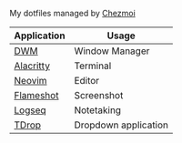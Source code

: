 My dotfiles managed by [Chezmoi](https://www.chezmoi.io)

| Application | Usage      |
|-------------|------------|
| [DWM](https://dwm.suckless.org) | Window Manager   |
| [Alacritty](https://github.com/alacritty/alacritty) | Terminal   |
| [Neovim](https://neovim.io)      | Editor     |
| [Flameshot](https://flameshot.org/#download)   | Screenshot |
| [Logseq](https://logseq.com)      | Notetaking |
| [TDrop](https://github.com/noctuid/tdrop)      | Dropdown application |
